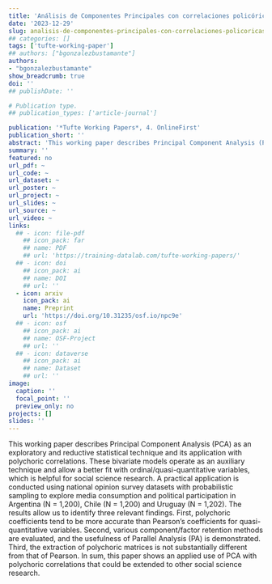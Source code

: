 ```yaml
---
title: 'Análisis de Componentes Principales con correlaciones policóricas: Aplicación en consumo de medios'
date: '2023-12-29'
slug: analisis-de-componentes-principales-con-correlaciones-policoricas
## categories: []
tags: ['tufte-working-paper']
## authors: ["bgonzalezbustamante"]
authors:
- "bgonzalezbustamante"
show_breadcrumb: true
doi: ''
## publishDate: ''

# Publication type.
## publication_types: ['article-journal']

publication: '*Tufte Working Papers*, 4. OnlineFirst'
publication_short: ''
abstract: 'This working paper describes Principal Component Analysis (PCA) as an exploratory and reductive statistical technique and its application with polychoric correlations. These bivariate models operate as an auxiliary technique and allow a better fit with ordinal/quasi-quantitative variables, which is helpful for social science research. A practical application is conducted using national opinion survey datasets with probabilistic sampling to explore media consumption and political participation in Argentina (N = 1,200), Chile (N = 1,200) and Uruguay (N = 1,202). The results allow us to identify three relevant findings. First, polychoric coefficients tend to be more accurate than Pearson’s coefficients for quasi-quantitative variables. Second, various component/factor retention methods are evaluated, and the usefulness of Parallel Analysis (PA) is demonstrated. Third, the extraction of polychoric matrices is not substantially different from that of Pearson. In sum, this paper shows an applied use of PCA with polychoric correlations that could be extended to other social science research.'
summary: ''
featured: no
url_pdf: ~
url_code: ~
url_dataset: ~
url_poster: ~
url_project: ~
url_slides: ~
url_source: ~
url_video: ~
links:
  ## - icon: file-pdf
    ## icon_pack: far
    ## name: PDF
    ## url: 'https://training-datalab.com/tufte-working-papers/'
  ## - icon: doi
    ## icon_pack: ai
    ## name: DOI
    ## url: ''
  - icon: arxiv
    icon_pack: ai
    name: Preprint
    url: 'https://doi.org/10.31235/osf.io/npc9e'
  ## - icon: osf
    ## icon_pack: ai
    ## name: OSF-Project
    ## url: ''
  ## - icon: dataverse
    ## icon_pack: ai
    ## name: Dataset
    ## url: ''
image:
  caption: ''
  focal_point: ''
  preview_only: no
projects: []
slides: ''
---
```


This working paper describes Principal Component Analysis (PCA) as an exploratory and reductive statistical technique and its application with polychoric correlations. These bivariate models operate as an auxiliary technique and allow a better fit with ordinal/quasi-quantitative variables, which is helpful for social science research. A practical application is conducted using national opinion survey datasets with probabilistic sampling to explore media consumption and political participation in Argentina (N = 1,200), Chile (N = 1,200) and Uruguay (N = 1,202). The results allow us to identify three relevant findings. First, polychoric coefficients tend to be more accurate than Pearson’s coefficients for quasi-quantitative variables. Second, various component/factor retention methods are evaluated, and the usefulness of Parallel Analysis (PA) is demonstrated. Third, the extraction of polychoric matrices is not substantially different from that of Pearson. In sum, this paper shows an applied use of PCA with polychoric correlations that could be extended to other social science research.